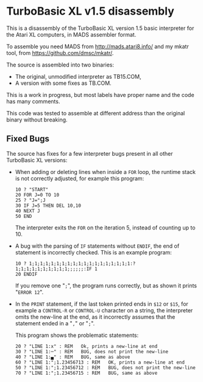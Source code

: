 TurboBasic XL v1.5 disassembly
==============================

This is a disassembly of the TurboBasic XL version 1.5 basic interpreter
for the Atari XL computers, in MADS assembler format.

To assemble you need MADS from http://mads.atari8.info/ and my mkatr tool,
from https://github.com/dmsc/mkatr/.

The source is assembled into two binaries:

 - The original, unmodified interpreter as TB15.COM,
 - A version with some fixes as TB.COM.

This is a work in progress, but most labels have proper name and the code has
many comments.

This code was tested to assemble at different address than the original binary
without breaking.

Fixed Bugs
----------

The source has fixes for a few interpreter bugs present in all other TurboBasic XL
versions:

 - When adding or deleting lines when inside a `FOR` loop, the runtime stack is
   not correctly adjusted, for example this program:

   ```
   10 ? "START"
   20 FOR J=0 TO 10
   25 ? "J=";J
   30 IF J=5 THEN DEL 10,10
   40 NEXT J
   50 END
   ```

   The interpreter exits the `FOR` on the iteration 5, instead of counting up
   to 10.

 - A bug with the parsing of `IF` statements without `ENDIF`, the end of
   statement is incorrectly checked. This is an example program:

   ```
   10 ? 1;1;1;1;1;1;1;1;1;1;1;1;1;1;1;1;1;1;1:? 1;1;1;1;1;1;1;1;1;1;;;;;;:IF 1
   20 ENDIF
   ```

   If you remove one "`;`", the program runs correctly, but as shown it prints
   "`ERROR 12`".

 - In the `PRINT` statement, if the last token printed ends in `$12` or `$15`,
   for example a `CONTROL-R` or `CONTROL-U` character on a string, the
   interpreter omits the new-line at the end, as it incorrectly assumes that
   the statement ended in a "`,`" or "`;`".

   This program shows the problematic statements:

   ```
   20 ? "LINE 1:x" : REM   Ok, prints a new-line at end
   30 ? "LINE 1:─" : REM   BUG, does not print the new-line
   40 ? "LINE 1:▄" : REM   BUG, same as above
   60 ? "LINE 1:";1.23456713 : REM   OK, prints a new-line at end
   50 ? "LINE 1:";1.23456712 : REM   BUG, does not print the new-line
   70 ? "LINE 1:";1.23456715 : REM   BUG, same as above
   ```

